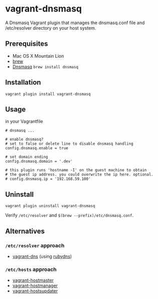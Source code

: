 vagrant-dnsmasq
===============

A Dnsmasq Vagrant plugin that manages the dnsmasq.conf file and /etc/resolver directory on your host system.

## Prerequisites
 * Mac OS X Mountain Lion
 * [brew](http://mxcl.github.io/homebrew/)
 * [Dnsmasq](http://www.thekelleys.org.uk/dnsmasq/doc.html) ```brew install dnsmasq```

## Installation
```
vagrant plugin install vagrant-dnsmasq
```

## Usage
in your Vagrantfile
```
# dnsmasq ...

# enable dnsmasq?
# set to false or delete line to disable dnsmasq handling
config.dnsmasq.enable = true

# set domain ending
config.dnsmasq.domain = '.dev'

# this plugin runs 'hostname -I' on the guest machine to obtain
# the guest ip address. you could overwrite the ip here. optional.
# config.dnsmasq.ip = '192.168.59.100'
```

## Uninstall
```
vagrant plugin uninstall vagrant-dnsmasq
```

Verify ```/etc/resolver``` and ```$(brew --prefix)/etc/dnsmasq.conf```.


## Alternatives

### `/etc/resolver` approach
* [vagrant-dns](https://github.com/BerlinVagrant/vagrant-dns) (using [rubydns](http://www.codeotaku.com/projects/rubydns/index.en))

### `/etc/hosts` approach
* [vagrant-hostmaster](https://github.com/mosaicxm/vagrant-hostmaster)
* [vagrant-hostmanager](https://github.com/smdahlen/vagrant-hostmanager)
* [vagrant-hostsupdater](https://github.com/cogitatio/vagrant-hostsupdater)